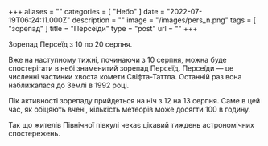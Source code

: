 +++
aliases = ""
categories = [ "Небо" ]
date = "2022-07-19T06:24:11.000Z"
description = ""
image = "/images/pers_n.png"
tags = [ "зорепад" ]
title = "Персеїди"
type = "post"
url = ""
+++


Зорепад Персеїд з 10 по 20 серпня.  
  
Вже на наступному тижні, починаючи з 10 серпня, можна буде спостерігати в небі знаменитий зорепад Персеїд. Персеїди — це численні частинки хвоста комети Свіфта-Таттла. Останній раз вона наближалася до Землі в 1992 році.  
  
Пік активності зорепаду прийдеться на ніч з 12 на 13 серпня. Саме в цей час, як обіцяють вчені, кількість метеорів може досягти 100 в годину.  
  
Так що жителів Північної півкулі чекає цікавий тиждень астрономічних спостережень.
